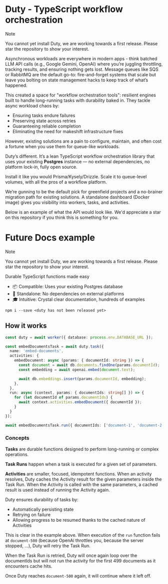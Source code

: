 # Duty - TypeScript workflow orchestration

> [!NOTE]  
> You cannot yet install Duty, we are working towards a first release. Please star the repository to show your interest.

Asynchronous workloads are everywhere in modern apps - think batched LLM API calls (e.g., Google Gemini, OpenAI) where you’re juggling throttling, tracking results, and ensuring nothing gets lost. Message queues like SQS or RabbitMQ are the default go-to: fire-and-forget systems that scale but leave you bolting on state management hacks to keep track of what’s happened. 

This created a space for "workflow orchestration tools": resilient engines built to handle long-running tasks with durability baked in. They tackle async workload chaos by:
- Ensuring tasks endure failures
- Preserving state across retries
- Guaranteeing reliable completion
- Eliminating the need for makeshift infrastructure fixes

However, existing solutions are a pain to configure, maintain, and often cost a fortune when you use them for queue-like workloads.

Duty’s different. It’s a lean TypeScript workflow orchestration library that uses your existing **Postgres** instance — no external dependencies, no platform lock-in, fully open source.

Install it like you would Prisma/Kysely/Drizzle. Scale it to queue-level volumes, with all the pros of a workflow platform. 

We’re gunning to be the default pick for greenfield projects and a no-brainer migration path for existing solutions. A standalone dashboard (Docker image) gives you visibility into workers, tasks, and activities.


Below is an example of what the API would look like. We'd appreciate a star on this repository if you think this is something for you.


# Future Docs example

> [!NOTE]  
> You cannot yet install Duty, we are working towards a first release. Please star the repository to show your interest.

Durable TypeScript functions made easy

- 📦 Compatible: Uses your existing Postgres database
- 🐺 Standalone: No dependencies on external platforms
- 🎓 Intuitive: Crystal clear documentation, hundreds of examples

```
npm i --save <duty has not been released yet>
```

## How it works 

```ts
const duty = await worker({ database: process.env.DATABASE_URL });

const embedDocumentsTask = await duty.task({
  name: 'embed-documents',
  activities: {
    embedDocument: async (params: { documentId: string }) => {
      const document = await db.documents.findOne(params.documentId);
      const embedding = await openai.embed(document.text);

      await db.embeddings.insert(params.documentId, embedding);
    },
  },
  run: async (context, params: { documentIds: string[] }) => {
    for (let documentId of params.documentIds) {
      await context.activities.embedDocument({ documentId });
    }
  }
});

await embedDocumentsTask.run({ documentIds: ['document-1', 'document-2', '...', 'document-9999999'] })

```

### Concepts

**Tasks** are durable functions designed to perform long-running or complex operations. 

**Task Runs** happen when a task is executed for a given set of parameters. 

**Activities** are smaller, focused, idempotent functions. When an activity resolves, Duty caches the Activity result for the given parameters inside the Task Run. When the Activity is called with the same parameters, a cached result is used instead of running the Activity again.

Duty ensures durability of tasks by:
- Automatically persisting state
- Retrying on failure
- Allowing progress to be resumed thanks to the cached nature of Activities

This is clear in the example above. When execution of the `run` function fails at `document-500` (because OpenAi throttles you, because the server stopped, ...), Duty will retry the Task Run. 

When the Task Run is retried, Duty will once again loop over the documentIds but will not run the activity for the first 499 documents as it encounters cache hits. 

Once Duty reaches `document-500` again, it will continue where it left off.


